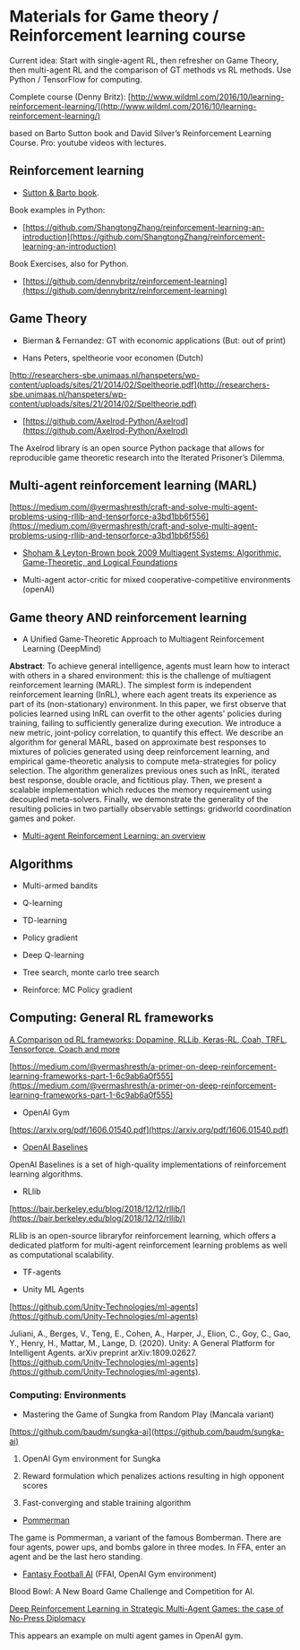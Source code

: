 # Materials for Game theory / Reinforcement learning course

Current idea: Start with single-agent RL, then refresher on Game Theory, then multi-agent RL and the comparison of GT methods vs RL methods. Use Python / TensorFlow for computing.

Complete course (Denny Britz): [http://www.wildml.com/2016/10/learning-reinforcement-learning/](http://www.wildml.com/2016/10/learning-reinforcement-learning/)

based on Barto Sutton book and David Silver’s Reinforcement Learning Course. Pro: youtube videos with lectures.

## Reinforcement learning

-   [Sutton & Barto book](http://www.incompleteideas.net/book/RLbook2020.pdf).
    

Book examples in Python:

-   [https://github.com/ShangtongZhang/reinforcement-learning-an-introduction](https://github.com/ShangtongZhang/reinforcement-learning-an-introduction)
    

Book Exercises, also for Python.

-   [https://github.com/dennybritz/reinforcement-learning](https://github.com/dennybritz/reinforcement-learning)
    

## Game Theory

-   Bierman & Fernandez: GT with economic applications (But: out of print)
    
-   Hans Peters, speltheorie voor economen (Dutch)
    

[http://researchers-sbe.unimaas.nl/hanspeters/wp-content/uploads/sites/21/2014/02/Speltheorie.pdf](http://researchers-sbe.unimaas.nl/hanspeters/wp-content/uploads/sites/21/2014/02/Speltheorie.pdf)

-   [https://github.com/Axelrod-Python/Axelrod](https://github.com/Axelrod-Python/Axelrod)
    

The Axelrod library is an open source Python package that allows for reproducible game theoretic research into the Iterated Prisoner’s Dilemma.

## Multi-agent reinforcement learning (MARL)

[https://medium.com/@vermashresth/craft-and-solve-multi-agent-problems-using-rllib-and-tensorforce-a3bd1bb6f556](https://medium.com/@vermashresth/craft-and-solve-multi-agent-problems-using-rllib-and-tensorforce-a3bd1bb6f556)

-   [Shoham & Leyton-Brown book 2009 Multiagent Systems: Algorithmic, Game-Theoretic, and Logical Foundations](http://www.masfoundations.org/mas.pdf)
    
-   Multi-agent actor-critic for mixed cooperative-competitive environments (openAI)
    

## Game theory AND reinforcement learning

-   A Unified Game-Theoretic Approach to Multiagent Reinforcement Learning (DeepMind)
    

**Abstract**: To achieve general intelligence, agents must learn how to interact with others in a shared environment: this is the challenge of multiagent reinforcement learning (MARL). The simplest form is independent reinforcement learning (InRL), where each agent treats its experience as part of its (non-stationary) environment. In this paper, we first observe that policies learned using InRL can overfit to the other agents' policies during training, failing to sufficiently generalize during execution. We introduce a new metric, joint-policy correlation, to quantify this effect. We describe an algorithm for general MARL, based on approximate best responses to mixtures of policies generated using deep reinforcement learning, and empirical game-theoretic analysis to compute meta-strategies for policy selection. The algorithm generalizes previous ones such as InRL, iterated best response, double oracle, and fictitious play. Then, we present a scalable implementation which reduces the memory requirement using decoupled meta-solvers. Finally, we demonstrate the generality of the resulting policies in two partially observable settings: gridworld coordination games and poker.

-   [Multi-agent Reinforcement Learning: an overview](http://www.dcsc.tudelft.nl/~bdeschutter/pub/rep/10_003.pdf)
    

## Algorithms

-   Multi-armed bandits
    
-   Q-learning
    
-   TD-learning
    
-   Policy gradient
    
-   Deep Q-learning
    
-   Tree search, monte carlo tree search
    
-   Reinforce: MC Policy gradient
    

## Computing: General RL frameworks

[A Comparison od RL frameworks: Dopamine, RLLib, Keras-RL, Coah, TRFL, Tensorforce, Coach and more](https://winderresearch.com/a-comparison-of-reinforcement-learning-frameworks-dopamine-rllib-keras-rl-coach-trfl-tensorforce-coach-and-more/)

[https://medium.com/@vermashresth/a-primer-on-deep-reinforcement-learning-frameworks-part-1-6c9ab6a0f555](https://medium.com/@vermashresth/a-primer-on-deep-reinforcement-learning-frameworks-part-1-6c9ab6a0f555)

-   OpenAI Gym
    

[https://arxiv.org/pdf/1606.01540.pdf](https://arxiv.org/pdf/1606.01540.pdf)

-   [OpenAI Baselines](https://github.com/openai/baselines)
    

OpenAI Baselines is a set of high-quality implementations of reinforcement learning algorithms.

-   RLlib
    

[https://bair.berkeley.edu/blog/2018/12/12/rllib/](https://bair.berkeley.edu/blog/2018/12/12/rllib/)

RLlib is an open-source libraryfor reinforcement learning, which offers a dedicated platform for multi-agent reinforcement learning problems as well as computational scalability.

-   TF-agents
    
-   Unity ML Agents
    

[https://github.com/Unity-Technologies/ml-agents](https://github.com/Unity-Technologies/ml-agents)

Juliani, A., Berges, V., Teng, E., Cohen, A., Harper, J., Elion, C., Goy, C., Gao, Y., Henry, H., Mattar, M., Lange, D. (2020). Unity: A General Platform for Intelligent Agents. arXiv preprint arXiv:1809.02627. [https://github.com/Unity-Technologies/ml-agents](https://github.com/Unity-Technologies/ml-agents).

### Computing: Environments

-   Mastering the Game of Sungka from Random Play (Mancala variant)
    

[https://github.com/baudm/sungka-ai](https://github.com/baudm/sungka-ai)

1.  OpenAI Gym environment for Sungka
    
2.  Reward formulation which penalizes actions resulting in high opponent scores
    
3.  Fast-converging and stable training algorithm
    

-   [Pommerman](https://www.pommerman.com)
    

The game is Pommerman, a variant of the famous Bomberman. There are four agents, power ups, and bombs galore in three modes. In FFA, enter an agent and be the last hero standing.

-   [Fantasy Football AI](https://github.com/njustesen/ffai) (FFAI, OpenAI Gym environment)
    

Blood Bowl: A New Board Game Challenge and Competition for AI.

[Deep Reinforcement Learning in Strategic Multi-Agent Games: the case of No-Press Diplomacy](https://pdfs.semanticscholar.org/51a6/1224d2c4ab9bfa36fa481f0c934fae15a36c.pdf)

This appears an example on multi agent games in OpenAI gym.